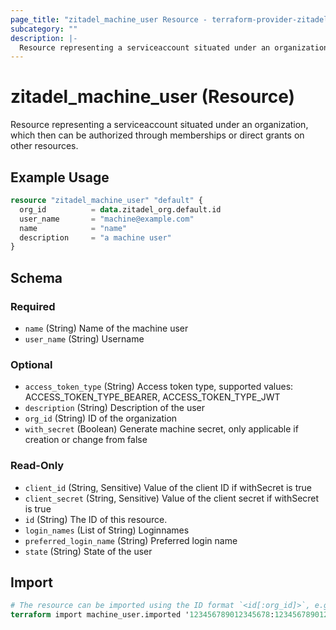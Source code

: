 ```yaml
---
page_title: "zitadel_machine_user Resource - terraform-provider-zitadel"
subcategory: ""
description: |-
  Resource representing a serviceaccount situated under an organization, which then can be authorized through memberships or direct grants on other resources.
---
```


# zitadel_machine_user (Resource)

Resource representing a serviceaccount situated under an organization, which then can be authorized through memberships or direct grants on other resources.

## Example Usage

```terraform
resource "zitadel_machine_user" "default" {
  org_id          = data.zitadel_org.default.id
  user_name       = "machine@example.com"
  name            = "name"
  description     = "a machine user"
}
```

<!-- schema generated by tfplugindocs -->
## Schema

### Required

- `name` (String) Name of the machine user
- `user_name` (String) Username

### Optional

- `access_token_type` (String) Access token type, supported values: ACCESS_TOKEN_TYPE_BEARER, ACCESS_TOKEN_TYPE_JWT
- `description` (String) Description of the user
- `org_id` (String) ID of the organization
- `with_secret` (Boolean) Generate machine secret, only applicable if creation or change from false

### Read-Only

- `client_id` (String, Sensitive) Value of the client ID if withSecret is true
- `client_secret` (String, Sensitive) Value of the client secret if withSecret is true
- `id` (String) The ID of this resource.
- `login_names` (List of String) Loginnames
- `preferred_login_name` (String) Preferred login name
- `state` (String) State of the user

## Import

```terraform
# The resource can be imported using the ID format `<id[:org_id]>`, e.g.
terraform import machine_user.imported '123456789012345678:123456789012345678'
```
